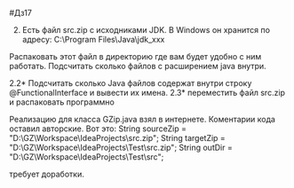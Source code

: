 #Дз17

2. Есть файл src.zip с исходниками JDK.
В Windows он хранится по адресу: 
C:\Program Files\Java\jdk_xxx

Распаковать этот файл в директорию где вам будет удобно с ним работать.
Подсчитать сколько файлов с расширением java внутри.

2.2* Подсчитать сколько Java файлов содержат внутри строку @FunctionalInterface
и вывести их имена.
2.3* переместить файл src.zip и распаковать программно



Реализацию для класса GZip.java взял в интернете. Коментарии кода оставил авторские.
Вот это:
        String sourceZip = "D:\\GZ\\Workspace\\IdeaProjects\\src.zip";
        String targetZip = "D:\\GZ\\Workspace\\IdeaProjects\\Test\\src.zip";
        String outDir = "D:\\GZ\\Workspace\\IdeaProjects\\Test\\src";

требует доработки.
